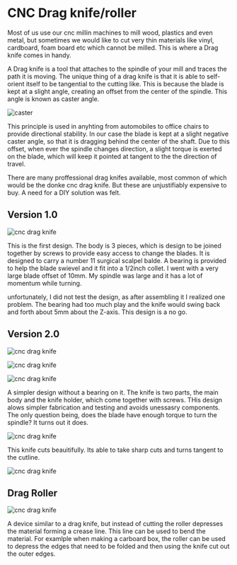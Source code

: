 # CNC Drag knife/roller

Most of us use our cnc millin machines to mill wood, plastics and even metal, but sometimes we would like to cut very thin materials like vinyl, cardboard, foam board etc which cannot be milled. This is where a Drag knife comes in handy.

A Drag knife is a tool that attaches to the spindle of your mill and traces the path it is moving. The unique thing of a drag knife is that it is able to self-orient itself to be tangential to the cutting like. This is because the blade is kept at a slight angle, creating an offset from the center of the spindle. This angle is known as caster angle.

![caster](Images/castor.jpg)

This principle is used in anyhting from automobiles to office chairs to provide directional stability. In our case the blade is kept at a slight negative caster angle, so that it is dragging behind the center of the shaft. Due to this offset, when ever the spindle changes direction, a slight torque is exerted on the blade, which will keep it pointed at tangent to the the direction of travel.

There are many proffessional drag knifes available, most common of which would be the donke cnc drag knife. But these are unjustifiably expensive to buy. A need for a DIY solution was felt.

## Version 1.0

![cnc drag knife](Images/v1.png)

This is the first design. The body is 3 pieces, which is design to be joined together by screws to provide easy access to change the blades. It is designed to carry a number 11 surgical scalpel balde. A bearing is provided to help the blade swievel and it fit into a 1/2inch collet. I went with a very large blade offset of 10mm. My spindle was large and it has a lot of momentum while turning.

unfortunately, I did not test the design, as after assembling it I realized one problem. The bearing had too much play and the knife would swing back and forth about 5mm about the Z-axis. This design is a no go.

## Version 2.0
![cnc drag knife](Images/dk5.png)

![cnc drag knife](Images/dk(1).jpg)

![cnc drag knife](Images/dk(2).jpg)

A simpler design without a bearing on it. The knife is two parts, the main body and the knife holder, which come together with screws.
THis design alows simpler fabrication and testing and avoids unessasry components. The only question being, does the blade have enough torque to turn the spindle? It turns out it does. 

![cnc drag knife](Images/dk(3).jpg)

This knife cuts beauitifully. Its able to take sharp cuts and turns tangent to the cutline.

![cnc drag knife](Images/dk(4).jpg)


## Drag Roller
![cnc drag knife](Images/dr1.png)

A device similar to a drag knife, but instead of cutting the roller depresses the material forming a crease line. This line can be used to bend the material. For examlple when making a carboard box, the roller can be used to depress the edges that need to be folded and then using the knife cut out the outer edges.
